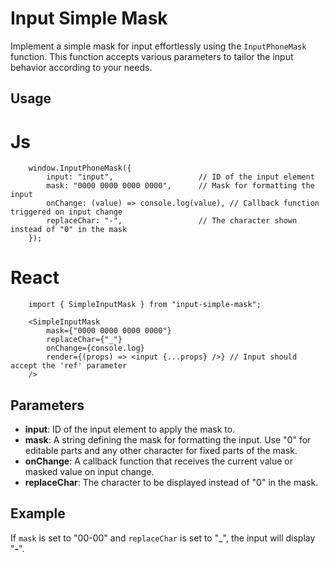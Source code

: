 # Input Simple Mask

Implement a simple mask for input effortlessly using the `InputPhoneMask` function. This function accepts various parameters to tailor the input behavior according to your needs.

## Usage
# Js
```
    window.InputPhoneMask({
        input: "input",                   // ID of the input element
        mask: "0000 0000 0000 0000",      // Mask for formatting the input
        onChange: (value) => console.log(value), // Callback function triggered on input change
        replaceChar: "-",                 // The character shown instead of "0" in the mask
    });
```
# React
```
    import { SimpleInputMask } from "input-simple-mask";
    
    <SimpleInputMask
        mask={"0000 0000 0000 0000"}
        replaceChar={"_"}
        onChange={console.log}
        render={(props) => <input {...props} />} // Input should accept the 'ref' parameter 
    />
```
## Parameters

- **input**: ID of the input element to apply the mask to.
- **mask**: A string defining the mask for formatting the input. Use "0" for editable parts and any other character for fixed parts of the mask.
- **onChange**: A callback function that receives the current value or masked value on input change.
- **replaceChar**: The character to be displayed instead of "0" in the mask.

## Example

If `mask` is set to "00-00" and `replaceChar` is set to "_", the input will display "__-__".
